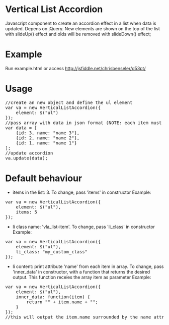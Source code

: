 Vertical List Accordion
=======================
Javascript component to create an accordion effect in a list when data is updated. Depens on jQuery. New elements are shown on the top of the list with slideUp() effect and olds will be removed with slideDown() effect;

Example
=======
Run example.html or access http://jsfiddle.net/chrisbenseler/d53pt/

Usage
=====
<pre>
//create an new object and define the ul element
var va = new VerticalListAccordion({
	element: $("ul")
});
//pass array with data in json format (NOTE: each item must have an id key)
var data = [
	{id: 3, name: "name 3"},
	{id: 2, name: "name 2"},
	{id: 1, name: "name 1"}
];
//update accordion
va.update(data);
</pre>

Default behaviour
=================
- items in the list: 3. To change, pass 'items' in constructor
Example:
<pre>
var va = new VerticalListAccordion({
	element: $("ul"),
	items: 5
});
</pre>

- li class name: 'vla_list-item'. To change, pass 'li_class' in constructor
Example:
<pre>
var va = new VerticalListAccordion({
	element: $("ul"),
	li_class: "my_custom_class"
});
</pre>

- li content: print attribute 'name' from each item in array. To change, pass 'inner_data' in constructor, with a function that returns the desired output. This function receies the array item as parameter
Example:
<pre>
var va = new VerticalListAccordion({
	element: $("ul"),
	inner_data: function(item) {
		return "<span>" + item.name + "</span>";
	}
});
//this will output the item.name surrounded by the name attribute
</pre>
